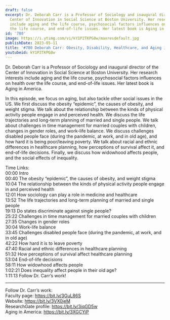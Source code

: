 ```yaml
---
draft: false
excerpt: Dr. Deborah Carr is a Professor of Sociology and inaugural director of the
  Center of Innovation in Social Science at Boston University. Her research interests
  include aging and the life course, psychosocial factors influences on health over
  the life course, and end-of-life issues. Her latest book is Aging in America.
id: '780'
image: https://i.ytimg.com/vi/kY1P2TKPG8w/maxresdefault.jpg
publishDate: 2023-05-11
title: '#780 Deborah Carr: Obesity, Disability, Healthcare, and Aging in America'
youtubeid: kY1P2TKPG8w
---
```

Dr. Deborah Carr is a Professor of Sociology and inaugural director of the Center of Innovation in Social Science at Boston University. Her research interests include aging and the life course, psychosocial factors influences on health over the life course, and end-of-life issues. Her latest book is Aging in America.

In this episode, we focus on aging, but also tackle other social issues in the US. We first discuss the obesity “epidemic”, the causes of obesity, and weight stigma. We talk about the relationship between the kinds of physical activity people engage in and perceived health. We discuss the life trajectories and long-term planning of married and single people. We talk about challenges in time management for married couples with children, changes in gender roles, and work-life balance. We discuss challenges disabled people face (during the pandemic, at work, and in old age), and how hard it is being poor/leaving poverty. We talk about racial and ethnic differences in healthcare planning, how perceptions of survival affect it, and end-of-life decisions. Finally, we discuss how widowhood affects people, and the social effects of inequality.

Time Links:  
00:00 Intro  
00:40  The obesity “epidemic”, the causes of obesity, and weight stigma  
10:04  The relationship between the kinds of physical activity people engage in and perceived health  
12:01  How sociology can play a role in medicine and healthcare  
13:52  The life trajectories and long-term planning of married and single people  
19:13  Do states discriminate against single people?  
25:22  Challenges in time management for married couples with children  
27:35  Changes in gender roles  
30:04  Work-life balance  
33:45  Challenges disabled people face (during the pandemic, at work, and in old age)  
42:22  How hard it is to leave poverty  
47:40  Racial and ethnic differences in healthcare planning  
51:32  How perceptions of survival affect healthcare planning  
53:04  End-of-life decisions  
58:11  How widowhood affects people  
1:02:21  Does inequality affect people in their old age?  
1:11:13  Follow Dr. Carr’s work!

---

Follow Dr. Carr’s work:  
Faculty page: https://bit.ly/3GuL86S  
Website: https://bit.ly/3VX0jeM  
ResearchGate profile: https://bit.ly/3iqGD5w  
Aging in America: https://bit.ly/3XGCYiP
